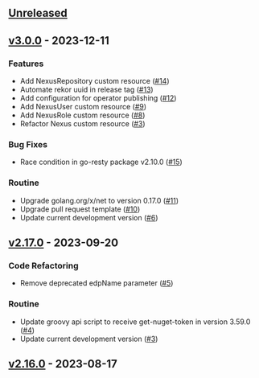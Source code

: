 <a name="unreleased"></a>
## [Unreleased]


<a name="v3.0.0"></a>
## [v3.0.0] - 2023-12-11
### Features

- Add NexusRepository custom resource ([#14](https://github.com/epam/edp-nexus-operator/issues/14))
- Automate rekor uuid in release tag ([#13](https://github.com/epam/edp-nexus-operator/issues/13))
- Add configuration for operator publishing ([#12](https://github.com/epam/edp-nexus-operator/issues/12))
- Add NexusUser custom resource ([#9](https://github.com/epam/edp-nexus-operator/issues/9))
- Add NexusRole custom resource ([#8](https://github.com/epam/edp-nexus-operator/issues/8))
- Refactor Nexus custom resource ([#3](https://github.com/epam/edp-nexus-operator/issues/3))

### Bug Fixes

- Race condition in go-resty package v2.10.0 ([#15](https://github.com/epam/edp-nexus-operator/issues/15))

### Routine

- Upgrade golang.org/x/net to version 0.17.0 ([#11](https://github.com/epam/edp-nexus-operator/issues/11))
- Upgrade pull request template ([#10](https://github.com/epam/edp-nexus-operator/issues/10))
- Update current development version ([#6](https://github.com/epam/edp-nexus-operator/issues/6))


<a name="v2.17.0"></a>
## [v2.17.0] - 2023-09-20
### Code Refactoring

- Remove deprecated edpName parameter ([#5](https://github.com/epam/edp-nexus-operator/issues/5))

### Routine

- Update groovy api script to receive get-nuget-token in version 3.59.0 ([#4](https://github.com/epam/edp-nexus-operator/issues/4))
- Update current development version ([#3](https://github.com/epam/edp-nexus-operator/issues/3))


<a name="v2.16.0"></a>
## [v2.16.0] - 2023-08-17

[Unreleased]: https://github.com/epam/edp-nexus-operator/compare/v3.0.0...HEAD
[v3.0.0]: https://github.com/epam/edp-nexus-operator/compare/v2.17.0...v3.0.0
[v2.17.0]: https://github.com/epam/edp-nexus-operator/compare/v2.16.0...v2.17.0
[v2.16.0]: https://github.com/epam/edp-nexus-operator/compare/v2.15.0...v2.16.0

